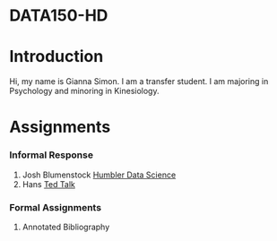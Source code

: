 # DATA150-HD
# Introduction
Hi, my name is Gianna Simon. I am a transfer student. I am majoring in Psychology and minoring in Kinesiology. 
# Assignments
### Informal Response

1. Josh Blumenstock [Humbler Data Science](blumenstock.md) 
2. Hans [Ted Talk](rosling.md) 

### Formal Assignments

1. Annotated Bibliography
